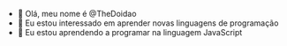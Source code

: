 - 👋 Olá, meu nome é @TheDoidao
- 👀 Eu estou interessado em aprender novas linguagens de programação
- 🌱 Eu estou aprendendo a programar na linguagem JavaScript
